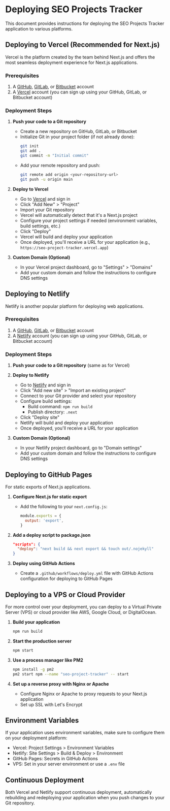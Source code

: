 # Deploying SEO Projects Tracker

This document provides instructions for deploying the SEO Projects Tracker application to various platforms.

## Deploying to Vercel (Recommended for Next.js)

Vercel is the platform created by the team behind Next.js and offers the most seamless deployment experience for Next.js applications.

### Prerequisites

1. A [GitHub](https://github.com), [GitLab](https://gitlab.com), or [Bitbucket](https://bitbucket.org) account
2. A [Vercel](https://vercel.com) account (you can sign up using your GitHub, GitLab, or Bitbucket account)

### Deployment Steps

1. **Push your code to a Git repository**
   - Create a new repository on GitHub, GitLab, or Bitbucket
   - Initialize Git in your project folder (if not already done):
     ```bash
     git init
     git add .
     git commit -m "Initial commit"
     ```
   - Add your remote repository and push:
     ```bash
     git remote add origin <your-repository-url>
     git push -u origin main
     ```

2. **Deploy to Vercel**
   - Go to [Vercel](https://vercel.com) and sign in
   - Click "Add New" > "Project"
   - Import your Git repository
   - Vercel will automatically detect that it's a Next.js project
   - Configure your project settings if needed (environment variables, build settings, etc.)
   - Click "Deploy"
   - Vercel will build and deploy your application
   - Once deployed, you'll receive a URL for your application (e.g., `https://seo-project-tracker.vercel.app`)

3. **Custom Domain (Optional)**
   - In your Vercel project dashboard, go to "Settings" > "Domains"
   - Add your custom domain and follow the instructions to configure DNS settings

## Deploying to Netlify

Netlify is another popular platform for deploying web applications.

### Prerequisites

1. A [GitHub](https://github.com), [GitLab](https://gitlab.com), or [Bitbucket](https://bitbucket.org) account
2. A [Netlify](https://netlify.com) account (you can sign up using your GitHub, GitLab, or Bitbucket account)

### Deployment Steps

1. **Push your code to a Git repository** (same as for Vercel)

2. **Deploy to Netlify**
   - Go to [Netlify](https://netlify.com) and sign in
   - Click "Add new site" > "Import an existing project"
   - Connect to your Git provider and select your repository
   - Configure build settings:
     - Build command: `npm run build`
     - Publish directory: `.next`
   - Click "Deploy site"
   - Netlify will build and deploy your application
   - Once deployed, you'll receive a URL for your application

3. **Custom Domain (Optional)**
   - In your Netlify project dashboard, go to "Domain settings"
   - Add your custom domain and follow the instructions to configure DNS settings

## Deploying to GitHub Pages

For static exports of Next.js applications.

1. **Configure Next.js for static export**
   - Add the following to your `next.config.js`:
     ```javascript
     module.exports = {
       output: 'export',
     }
     ```

2. **Add a deploy script to package.json**
   ```json
   "scripts": {
     "deploy": "next build && next export && touch out/.nojekyll"
   }
   ```

3. **Deploy using GitHub Actions**
   - Create a `.github/workflows/deploy.yml` file with GitHub Actions configuration for deploying to GitHub Pages

## Deploying to a VPS or Cloud Provider

For more control over your deployment, you can deploy to a Virtual Private Server (VPS) or cloud provider like AWS, Google Cloud, or DigitalOcean.

1. **Build your application**
   ```bash
   npm run build
   ```

2. **Start the production server**
   ```bash
   npm start
   ```

3. **Use a process manager like PM2**
   ```bash
   npm install -g pm2
   pm2 start npm --name "seo-project-tracker" -- start
   ```

4. **Set up a reverse proxy with Nginx or Apache**
   - Configure Nginx or Apache to proxy requests to your Next.js application
   - Set up SSL with Let's Encrypt

## Environment Variables

If your application uses environment variables, make sure to configure them on your deployment platform:

- Vercel: Project Settings > Environment Variables
- Netlify: Site Settings > Build & Deploy > Environment
- GitHub Pages: Secrets in GitHub Actions
- VPS: Set in your server environment or use a `.env` file

## Continuous Deployment

Both Vercel and Netlify support continuous deployment, automatically rebuilding and redeploying your application when you push changes to your Git repository.
